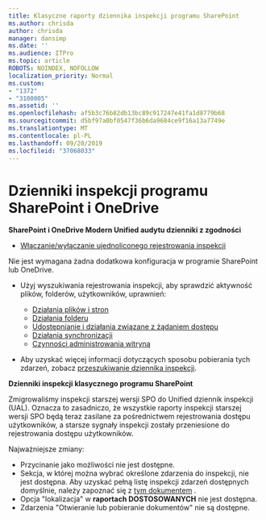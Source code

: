 ```yaml
---
title: Klasyczne raporty dziennika inspekcji programu SharePoint
ms.author: chrisda
author: chrisda
manager: dansimp
ms.date: ''
ms.audience: ITPro
ms.topic: article
ROBOTS: NOINDEX, NOFOLLOW
localization_priority: Normal
ms.custom:
- "1372"
- "3100005"
ms.assetid: ''
ms.openlocfilehash: af5b3c76b82db13bc89c917247e41fa1d8779b68
ms.sourcegitcommit: d5bf97a0bf0547f36b6da9684ce9f16a13a7749e
ms.translationtype: MT
ms.contentlocale: pl-PL
ms.lasthandoff: 09/20/2019
ms.locfileid: "37068033"
---
```

# <a name="sharepoint-and-onedrive-audit-logs"></a>Dzienniki inspekcji programu SharePoint i OneDrive

**SharePoint i OneDrive Modern Unified audytu dzienniki z zgodności**

- [Włączanie/wyłączanie ujednoliconego rejestrowania inspekcji](https://docs.microsoft.com/office365/securitycompliance/turn-audit-log-search-on-or-off) 

Nie jest wymagana żadna dodatkowa konfiguracja w programie SharePoint lub OneDrive.

- Użyj wyszukiwania rejestrowania inspekcji, aby sprawdzić aktywność plików, folderów, użytkowników, uprawnień:

    - [Działania plików i stron](https://docs.microsoft.com/office365/securitycompliance/search-the-audit-log-in-security-and-compliance)
    - [Działania folderu](https://docs.microsoft.com/office365/securitycompliance/search-the-audit-log-in-security-and-compliance#folder-activities)
    - [Udostępnianie i działania związane z żądaniem dostępu](https://docs.microsoft.com/office365/securitycompliance/search-the-audit-log-in-security-and-compliance#sharing-and-access-request-activities)
    - [Działania synchronizacji](https://docs.microsoft.com/office365/securitycompliance/search-the-audit-log-in-security-and-compliance#synchronization-activities)
    - [Czynności administrowania witryną](https://docs.microsoft.com/office365/securitycompliance/search-the-audit-log-in-security-and-compliance#site-administration-activities)
- Aby uzyskać więcej informacji dotyczących sposobu pobierania tych zdarzeń, zobacz [przeszukiwanie dziennika inspekcji](https://docs.microsoft.com/office365/securitycompliance/search-the-audit-log-in-security-and-compliance#search-the-audit-log).

**Dzienniki inspekcji klasycznego programu SharePoint**

Zmigrowaliśmy inspekcji starszej wersji SPO do Unified dziennik inspekcji (UAL). Oznacza to zasadniczo, że wszystkie raporty inspekcji starszej wersji SPO będą teraz zasilane za pośrednictwem rejestrowania dostępu użytkowników, a starsze sygnały inspekcji zostały przeniesione do rejestrowania dostępu użytkowników.

Najważniejsze zmiany:

- Przycinanie jako możliwości nie jest dostępne.
- Sekcja, w której można wybrać określone zdarzenia do inspekcji, nie jest dostępna. Aby uzyskać pełną listę inspekcji zdarzeń dostępnych domyślnie, należy zapoznać się z [tym dokumentem](https://docs.microsoft.com/office365/securitycompliance/search-the-audit-log-in-security-and-compliance) .
- Opcja "lokalizacja" w **raportach DOSTOSOWANYCH** nie jest dostępna. 
- Zdarzenia "Otwieranie lub pobieranie dokumentów" nie są dostępne. 

